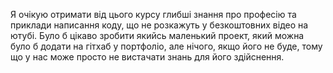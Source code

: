 Я очікую отримати від цього курсу глибші знання про професію та приклади написання коду, що не розкажуть у безкоштовних відео на ютубі. 
Було б цікаво зробити якийсь маленький проект, який можна було б додати на гітхаб у портфоліо, але нічого, якщо його не буде, тому що у нас може просто не вистачати знань для його здійснення.